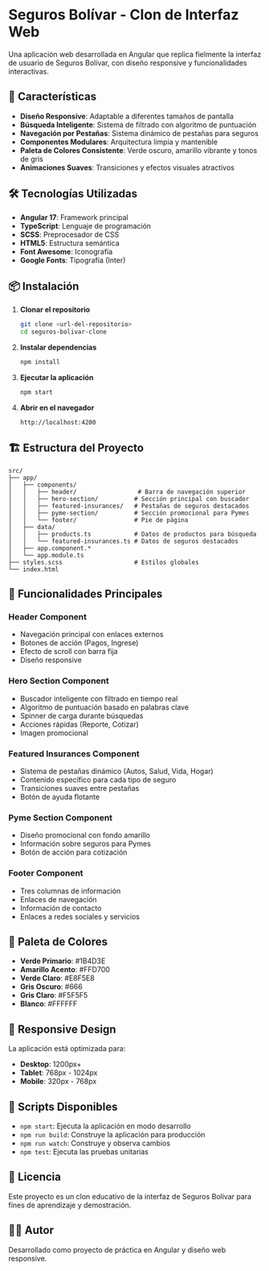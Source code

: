 # Seguros Bolívar - Clon de Interfaz Web

Una aplicación web desarrollada en Angular que replica fielmente la interfaz de usuario de Seguros Bolívar, con diseño responsive y funcionalidades interactivas.

## 🚀 Características

- **Diseño Responsive**: Adaptable a diferentes tamaños de pantalla
- **Búsqueda Inteligente**: Sistema de filtrado con algoritmo de puntuación
- **Navegación por Pestañas**: Sistema dinámico de pestañas para seguros
- **Componentes Modulares**: Arquitectura limpia y mantenible
- **Paleta de Colores Consistente**: Verde oscuro, amarillo vibrante y tonos de gris
- **Animaciones Suaves**: Transiciones y efectos visuales atractivos

## 🛠️ Tecnologías Utilizadas

- **Angular 17**: Framework principal
- **TypeScript**: Lenguaje de programación
- **SCSS**: Preprocesador de CSS
- **HTML5**: Estructura semántica
- **Font Awesome**: Iconografía
- **Google Fonts**: Tipografía (Inter)

## 📦 Instalación

1. **Clonar el repositorio**
   ```bash
   git clone <url-del-repositorio>
   cd seguros-bolivar-clone
   ```

2. **Instalar dependencias**
   ```bash
   npm install
   ```

3. **Ejecutar la aplicación**
   ```bash
   npm start
   ```

4. **Abrir en el navegador**
   ```
   http://localhost:4200
   ```

## 🏗️ Estructura del Proyecto

```
src/
├── app/
│   ├── components/
│   │   ├── header/                 # Barra de navegación superior
│   │   ├── hero-section/          # Sección principal con buscador
│   │   ├── featured-insurances/   # Pestañas de seguros destacados
│   │   ├── pyme-section/          # Sección promocional para Pymes
│   │   └── footer/                # Pie de página
│   ├── data/
│   │   ├── products.ts            # Datos de productos para búsqueda
│   │   └── featured-insurances.ts # Datos de seguros destacados
│   ├── app.component.*
│   └── app.module.ts
├── styles.scss                    # Estilos globales
└── index.html
```

## 🎯 Funcionalidades Principales

### Header Component
- Navegación principal con enlaces externos
- Botones de acción (Pagos, Ingrese)
- Efecto de scroll con barra fija
- Diseño responsive

### Hero Section Component
- Buscador inteligente con filtrado en tiempo real
- Algoritmo de puntuación basado en palabras clave
- Spinner de carga durante búsquedas
- Acciones rápidas (Reporte, Cotizar)
- Imagen promocional

### Featured Insurances Component
- Sistema de pestañas dinámico (Autos, Salud, Vida, Hogar)
- Contenido específico para cada tipo de seguro
- Transiciones suaves entre pestañas
- Botón de ayuda flotante

### Pyme Section Component
- Diseño promocional con fondo amarillo
- Información sobre seguros para Pymes
- Botón de acción para cotización

### Footer Component
- Tres columnas de información
- Enlaces de navegación
- Información de contacto
- Enlaces a redes sociales y servicios

## 🎨 Paleta de Colores

- **Verde Primario**: #1B4D3E
- **Amarillo Acento**: #FFD700
- **Verde Claro**: #E8F5E8
- **Gris Oscuro**: #666
- **Gris Claro**: #F5F5F5
- **Blanco**: #FFFFFF

## 📱 Responsive Design

La aplicación está optimizada para:
- **Desktop**: 1200px+
- **Tablet**: 768px - 1024px
- **Mobile**: 320px - 768px

## 🔧 Scripts Disponibles

- `npm start`: Ejecuta la aplicación en modo desarrollo
- `npm run build`: Construye la aplicación para producción
- `npm run watch`: Construye y observa cambios
- `npm test`: Ejecuta las pruebas unitarias

## 📄 Licencia

Este proyecto es un clon educativo de la interfaz de Seguros Bolívar para fines de aprendizaje y demostración.

## 👨‍💻 Autor

Desarrollado como proyecto de práctica en Angular y diseño web responsive.














